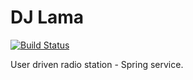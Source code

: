 # DJ Lama
[![Build Status](https://travis-ci.org/Deseteral/dj-lama.svg?branch=master)](https://travis-ci.org/Deseteral/dj-lama)

User driven radio station - Spring service.
